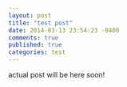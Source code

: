 ```yaml
---
layout: post
title: "test post"
date: 2014-03-13 23:54:23 -0400
comments: true
published: true
categories: test
---
```

actual post will be here soon!

<!-- more -->
